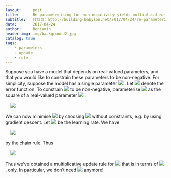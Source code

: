 ```yaml
---
layout:     post
title:      Re-parameterising for non-negativity yields multiplicative updates
subtitle:   转载自：http://building-babylon.net/2017/04/24/re-parameterising-for-non-negativity-yields-multiplicative-updates/
date:       2017-04-24
author:     Benjamin
header-img: img/background2.jpg
catalog: true
tags:
    - parameters
    - update
    - rule
---
```


Suppose you have a model that depends on real-valued parameters, and that you would like to constrain these parameters to be non-negative. For simplicity, suppose the model has a single parameter ![](http://building-babylon.net/wp-content/ql-cache/quicklatex.com-87783594be0511ccdddbfbdce09251df_l3.png)
. Let ![](http://building-babylon.net/wp-content/ql-cache/quicklatex.com-2fe8af75219943b286a09269529204e1_l3.png)
 denote the error function. To constrain ![](http://building-babylon.net/wp-content/ql-cache/quicklatex.com-17366ce016688863c9a71aa2fdb84c68_l3.png)
 to be non-negative, parameterise ![](http://building-babylon.net/wp-content/ql-cache/quicklatex.com-17366ce016688863c9a71aa2fdb84c68_l3.png)
 as the square of a real-valued parameter ![](http://building-babylon.net/wp-content/ql-cache/quicklatex.com-56868c694435d5750a91b0bca3e494b3_l3.png)
:

     ![](http://building-babylon.net/wp-content/ql-cache/quicklatex.com-0b5053d5f0e935cc1b198756f59efc93_l3.png)


We can now minimise ![](http://building-babylon.net/wp-content/ql-cache/quicklatex.com-2fe8af75219943b286a09269529204e1_l3.png)
 by choosing ![](http://building-babylon.net/wp-content/ql-cache/quicklatex.com-700bb604a465fa6b7a834fec17816360_l3.png)
 without constraints, e.g. by using gradient descent. Let ![](http://building-babylon.net/wp-content/ql-cache/quicklatex.com-c2ca841f25f858f808acaeda82414d54_l3.png)
 be the learning rate. We have

     ![](http://building-babylon.net/wp-content/ql-cache/quicklatex.com-4da4addf1615107286cb94c413d4a7a6_l3.png)


by the chain rule. Thus

     ![](http://building-babylon.net/wp-content/ql-cache/quicklatex.com-d61caf5853786ecb876cf8979999033b_l3.png)


Thus we’ve obtained a multiplicative update rule for ![](http://building-babylon.net/wp-content/ql-cache/quicklatex.com-17366ce016688863c9a71aa2fdb84c68_l3.png)
 that is in terms of ![](http://building-babylon.net/wp-content/ql-cache/quicklatex.com-17366ce016688863c9a71aa2fdb84c68_l3.png)
, only. In particular, we don’t need ![](http://building-babylon.net/wp-content/ql-cache/quicklatex.com-700bb604a465fa6b7a834fec17816360_l3.png)
 anymore!
